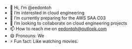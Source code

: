 - 👋 Hi, I’m @eedontoh
- 👀 I’m interested in cloud engineering
- 🌱 I’m currently preparing for the AWS SAA C03
- 💞️ I’m looking to collaborate on cloud engineering projects
- 📫 How to reach me on eedontoh@outlook.com
- 😄 Pronouns: We
- ⚡ Fun fact: Like watching movies.

<!---
eedontoh/eedontoh is a ✨ special ✨ repository because its `README.md` (this file) appears on your GitHub profile.
You can click the Preview link to take a look at your changes.
--->
